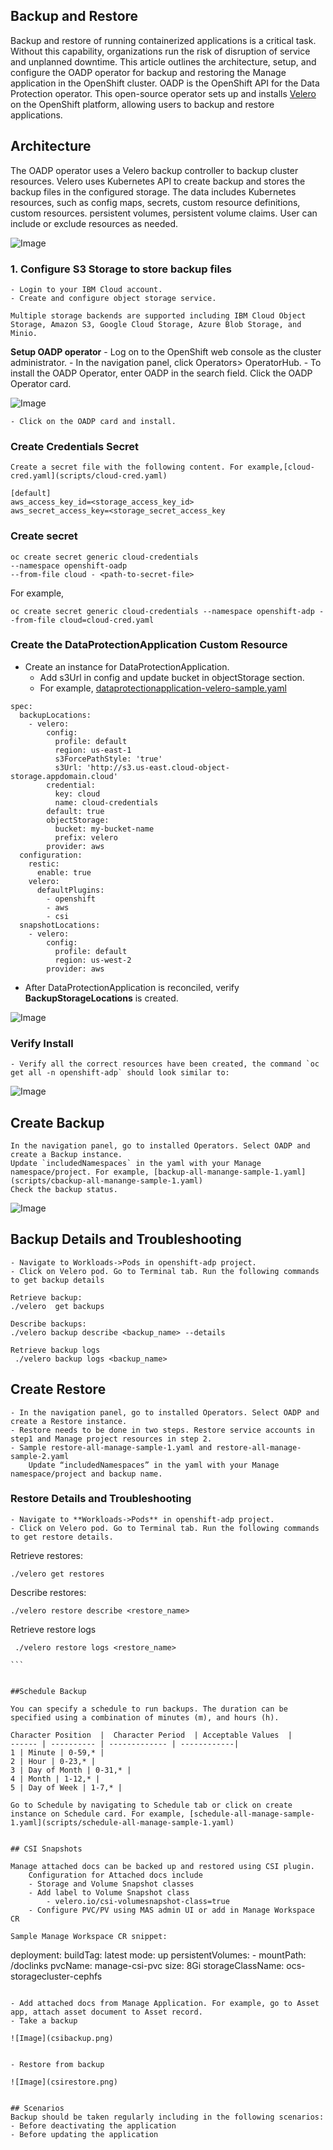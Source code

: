 ## Backup and Restore

Backup and restore of running containerized applications is a critical task. Without this capability, organizations run the risk of disruption of service and unplanned downtime. This article outlines the architecture, setup, and configure the OADP operator for backup and restoring the Manage application in the OpenShift cluster. OADP is the OpenShift API for the Data Protection operator. This open-source operator sets up and installs [Velero](https://velero.io/) on the OpenShift platform, allowing users to backup and restore applications.

## Architecture
The OADP operator uses a Velero backup controller to backup cluster resources. Velero uses Kubernetes API to create backup and stores the backup files in the configured storage. The data includes Kubernetes resources, such as config maps, secrets, custom resource definitions, custom resources. persistent volumes, persistent volume claims. User can include or exclude resources as needed.


![Image](oadparch.png)


### 1. Configure S3 Storage to store backup files
    - Login to your IBM Cloud account.
    - Create and configure object storage service.

	Multiple storage backends are supported including IBM Cloud Object Storage, Amazon S3, Google Cloud Storage, Azure Blob Storage, and Minio.
	
**Setup OADP operator**
    - Log on to the OpenShift web console as the cluster administrator.
    - In the navigation panel, click Operators> OperatorHub.
    - To install the OADP Operator, enter OADP in the search field. Click the OADP Operator card.

![Image](operatorhub.png)
	
	- Click on the OADP card and install.

### Create Credentials Secret
    Create a secret file with the following content. For example,[cloud-cred.yaml](scripts/cloud-cred.yaml)

```
[default]
aws_access_key_id=<storage_access_key_id>
aws_secret_access_key=<storage_secret_access_key

```

### Create secret

```
oc create secret generic cloud-credentials
--namespace openshift-oadp
--from-file cloud - <path-to-secret-file>

```

For example,

```
oc create secret generic cloud-credentials --namespace openshift-adp --from-file cloud=cloud-cred.yaml​
```

### Create the DataProtectionApplication Custom Resource

- Create an instance for DataProtectionApplication.
    - Add s3Url in config and update bucket in objectStorage section.
    - For example, [dataprotectionapplication-velero-sample.yaml](scripts/dataprotectionapplication-velero-sample.yaml)

```
spec:
  backupLocations:
    - velero:
        config:
          profile: default
          region: us-east-1
          s3ForcePathStyle: 'true'
          s3Url: 'http://s3.us-east.cloud-object-storage.appdomain.cloud'
        credential:
          key: cloud
          name: cloud-credentials
        default: true
        objectStorage:
          bucket: my-bucket-name
          prefix: velero
        provider: aws
  configuration:
    restic:
      enable: true
    velero:
      defaultPlugins:
        - openshift
        - aws
		- csi
  snapshotLocations:
    - velero:
        config:
          profile: default
          region: us-west-2
        provider: aws

```

- After DataProtectionApplication is reconciled, verify **BackupStorageLocations** is created.

![Image](location.png)

### Verify Install
    - Verify all the correct resources have been created, the command `oc get all -n openshift-adp` should look similar to:

![Image](verify.png)

## Create Backup

    In the navigation panel, go to installed Operators. Select OADP and create a Backup instance.
    Update `includedNamespaces` in the yaml with your Manage namespace/project. For example, [backup-all-manange-sample-1.yaml](scripts/cbackup-all-manange-sample-1.yaml)
    Check the backup status.

![Image](backup.png) 


## Backup Details and Troubleshooting
    - Navigate to Workloads->Pods in openshift-adp project.
    - Click on Velero pod. Go to Terminal tab. Run the following commands to get backup details

```
Retrieve backup:
./velero  get backups
```

```
Describe backups:
./velero backup describe <backup_name> --details
```

```
Retrieve backup logs
 ./velero backup logs <backup_name>
```

## Create Restore

	- In the navigation panel, go to installed Operators. Select OADP and create a Restore instance.
    - Restore needs to be done in two steps. Restore service accounts in step1 and Manage project resources in step 2.
    - Sample restore-all-manage-sample-1.yaml and restore-all-manage-sample-2.yaml
        Update “includedNamespaces” in the yaml with your Manage namespace/project and backup name.

### Restore Details and Troubleshooting

    - Navigate to **Workloads->Pods** in openshift-adp project.
    - Click on Velero pod. Go to Terminal tab. Run the following commands to get restore details.

Retrieve restores:
```
./velero get restores

```

Describe restores:
```
./velero restore describe <restore_name>

```

Retrieve restore logs
```
 ./velero restore logs <restore_name>
 
​```


##Schedule Backup

You can specify a schedule to run backups. The duration can be specified using a combination of minutes (m), and hours (h).

Character Position  |  Character Period  | Acceptable Values  | 
------ | ---------- | ------------- | ------------| 
1 | Minute | 0-59,* |
2 | Hour | 0-23,* |
3 | Day of Month | 0-31,* |
4 | Month | 1-12,* |
5 | Day of Week | 1-7,* |

Go to Schedule by navigating to Schedule tab or click on create instance on Schedule card. For example, [schedule-all-manage-sample-1.yaml](scripts/schedule-all-manage-sample-1.yaml)


## CSI Snapshots

Manage attached docs can be backed up and restored using CSI plugin.
	Configuration for Attached docs include
	- Storage and Volume Snapshot classes
	- Add label to Volume Snapshot class
		- velero.io/csi-volumesnapshot-class=true
	- Configure PVC/PV using MAS admin UI or add in Manage Workspace CR

Sample Manage Workspace CR snippet:

```
deployment:
      buildTag: latest
      mode: up
      persistentVolumes:
        - mountPath: /doclinks
          pvcName: manage-csi-pvc
          size: 8Gi
          storageClassName: ocs-storagecluster-cephfs
		  
```

- Add attached docs from Manage Application. For example, go to Asset app, attach asset document to Asset record.
- Take a backup 

![Image](csibackup.png) 


- Restore from backup

![Image](csirestore.png)


## Scenarios
Backup should be taken regularly including in the following scenarios:
- Before deactivating the application
- Before updating the application
